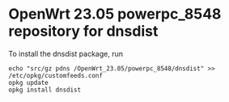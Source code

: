 OpenWrt 23.05 powerpc_8548 repository for dnsdist
========

To install the dnsdist package, run

```
echo "src/gz pdns /OpenWrt_23.05/powerpc_8548/dnsdist" >> /etc/opkg/customfeeds.conf
opkg update
opkg install dnsdist
```

